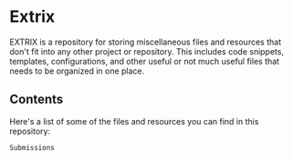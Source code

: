 # Extrix

EXTRIX is a repository for storing miscellaneous files and resources that don't fit into any other project or repository. This includes code snippets, templates, configurations, and other useful or not much useful files that needs to be organized in one place.
## Contents

Here's a list of some of the files and resources you can find in this repository:

    Submissions
    

